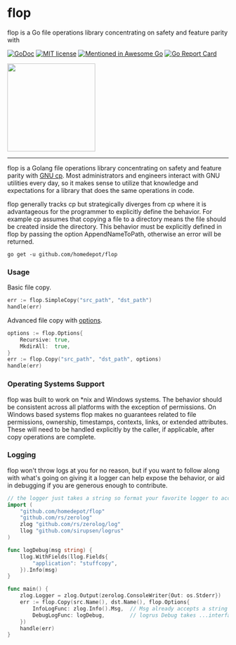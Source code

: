 # flop
flop is a Go file operations library concentrating on safety and feature parity with

[![GoDoc](https://godoc.org/github.com/homedepot/flop?status.svg)](https://godoc.org/github.com/homedepot/flop)
[![MIT license](https://img.shields.io/badge/License-MIT-blue.svg)](LICENSE)
[![Mentioned in Awesome Go](https://awesome.re/mentioned-badge.svg)](https://github.com/avelino/awesome-go)
[![Go Report Card](https://goreportcard.com/badge/github.com/homedepot/flop)](https://goreportcard.com/report/github.com/homedepot/flop)

<img src="https://github.com/homedepot/flop/raw/master/doc/logo.png" width="200">

----

flop is a Golang file operations library concentrating on safety and feature parity with
[GNU cp](https://www.gnu.org/software/coreutils/manual/html_node/cp-invocation.html).
Most administrators and engineers interact with GNU utilities every day, so it makes sense to utilize
that knowledge and expectations for a library that does the same operations in code.

flop generally tracks cp but strategically diverges from cp where it is advantageous for the programmer to explicitly
define the behavior. For example cp assumes that copying a file to a directory means the file should be created
inside the directory. This behavior must be explicitly defined in flop by passing the option AppendNameToPath, otherwise
an error will be returned.

``` 
go get -u github.com/homedepot/flop
```

### Usage
Basic file copy.
```go
err := flop.SimpleCopy("src_path", "dst_path")
handle(err)
```

Advanced file copy with [options](https://godoc.org/github.com/homedepot/flop#Options).
```go
options := flop.Options{
    Recursive: true,
    MkdirAll:  true,
}
err := flop.Copy("src_path", "dst_path", options)
handle(err)
```

### Operating Systems Support
flop was built to work on *nix and Windows systems.  The behavior should be consistent across all platforms with the
exception of permissions.  On Windows based systems flop makes no guarantees related to file permissions, ownership,
timestamps, contexts, links, or extended attributes.  These will need to be handled explicitly by the caller, if
applicable, after copy operations are complete.

### Logging
flop won't throw logs at you for no reason, but if you want to follow along with what's going on giving it a logger
can help expose the behavior, or aid in debugging if you are generous enough to contribute.
```go
// the logger just takes a string so format your favorite logger to accept one
import (
	"github.com/homedepot/flop"
	"github.com/rs/zerolog"
	zlog "github.com/rs/zerolog/log"
	llog "github.com/sirupsen/logrus"
)

func logDebug(msg string) {
	llog.WithFields(llog.Fields{
		"application": "stuffcopy",
	}).Info(msg)
}

func main() {
	zlog.Logger = zlog.Output(zerolog.ConsoleWriter{Out: os.Stderr})
	err := flop.Copy(src.Name(), dst.Name(), flop.Options{
		InfoLogFunc: zlog.Info().Msg,  // Msg already accepts a string so we can just pass it directly
		DebugLogFunc: logDebug,        // logrus Debug takes ...interface{} so we need to wrap it
	})
	handle(err)
}
```
